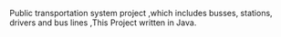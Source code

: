 Public transportation system project ,which includes busses, stations, drivers and bus lines ,This Project written in Java.
